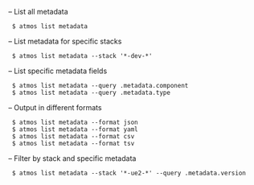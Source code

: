 – List all metadata
```
 $ atmos list metadata
```

– List metadata for specific stacks
```
 $ atmos list metadata --stack '*-dev-*'
```

– List specific metadata fields
```
 $ atmos list metadata --query .metadata.component
 $ atmos list metadata --query .metadata.type
```

– Output in different formats
```
 $ atmos list metadata --format json
 $ atmos list metadata --format yaml
 $ atmos list metadata --format csv
 $ atmos list metadata --format tsv
```

– Filter by stack and specific metadata
```
 $ atmos list metadata --stack '*-ue2-*' --query .metadata.version
```
